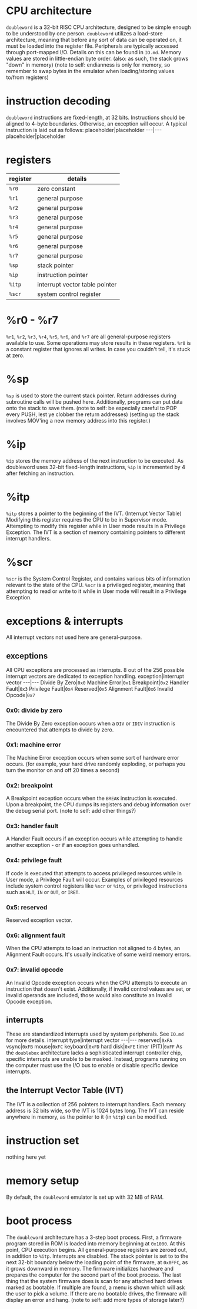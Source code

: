 # CPU architecture
`doubleword` is a 32-bit RISC CPU architecture, designed to be simple enough to be understood by one person. `doubleword` utilizes a load-store architecture, meaning that before any sort of data can be operated on, it must be loaded into the register file.
Peripherals are typically accessed through port-mapped I/O. Details on this can be found in `IO.md`.
Memory values are stored in little-endian byte order. (also: as such, the stack grows "down" in memory)
(note to self: endianness is only for memory, so remember to swap bytes in the emulator when loading/storing values to/from registers)

# instruction decoding
`doubleword` instructions are fixed-length, at 32 bits. Instructions should be aligned to 4-byte boundaries. Otherwise, an exception will occur.
A typical instruction is laid out as follows:
placeholder|placeholder
---|---
placeholder|placeholder

# registers
register|details
---|---
`%r0`|zero constant
`%r1`|general purpose
`%r2`|general purpose
`%r3`|general purpose
`%r4`|general purpose
`%r5`|general purpose
`%r6`|general purpose
`%r7`|general purpose
`%sp`|stack pointer
`%ip`|instruction pointer
`%itp`|interrupt vector table pointer
`%scr`|system control register

# %r0 - %r7
`%r1`, `%r2`, `%r3`, `%r4`, `%r5`, `%r6`, and `%r7` are all general-purpose registers available to use. Some operations may store results in these registers.
`%r0` is a constant register that ignores all writes. In case you couldn't tell, it's stuck at zero.

# %sp
`%sp` is used to store the current stack pointer. Return addresses during subroutine calls will be pushed here. Additionally, programs can put data onto the stack to save them.
(note to self: be especially careful to POP every PUSH, lest ye clobber the return addresses)
(setting up the stack involves MOV'ing a new memory address into this register.)

# %ip
`%ip` stores the memory address of the next instruction to be executed.
As doubleword uses 32-bit fixed-length instructions, `%ip` is incremented by 4 after fetching an instruction.

# %itp
`%itp` stores a pointer to the beginning of the IVT. (Interrupt Vector Table)
Modifying this register requires the CPU to be in Supervisor mode. Attempting to modify this register while in User mode results in a Privilege Exception.
The IVT is a section of memory containing pointers to different interrupt handlers.

# %scr
`%scr` is the System Control Register, and contains various bits of information relevant to the state of the CPU. `%scr` is a privileged register, meaning that attempting to read or write to it while in User mode will result in a Privilege Exception.

# exceptions & interrupts
All interrupt vectors not used here are general-purpose.

## exceptions
All CPU exceptions are processed as interrupts. 8 out of the 256 possible interrupt vectors are dedicated to exception handling.
exception|interrupt vector
---|---
Divide By Zero|`0x0`
Machine Error|`0x1`
Breakpoint|`0x2`
Handler Fault|`0x3`
Privilege Fault|`0x4`
Reserved|`0x5`
Alignment Fault|`0x6`
Invalid Opcode|`0x7`

### 0x0: divide by zero
The Divide By Zero exception occurs when a `DIV` or `IDIV` instruction is encountered that attempts to divide by zero.
### 0x1: machine error
The Machine Error exception occurs when some sort of hardware error occurs. (for example, your hard drive randomly exploding, or perhaps you turn the monitor on and off 20 times a second)
### 0x2: breakpoint
A Breakpoint exception occurs when the `BREAK` instruction is executed. Upon a breakpoint, the CPU dumps its registers and debug information over the debug serial port. (note to self: add other things?)
### 0x3: handler fault
A Handler Fault occurs if an exception occurs while attempting to handle another exception - or if an exception goes unhandled.
### 0x4: privilege fault
If code is executed that attempts to access privileged resources while in User mode, a Privilege Fault will occur. Examples of privileged resources include system control registers like `%scr` or `%itp`, or privileged instructions such as `HLT`, `IN` or `OUT`, or `IRET`.
### 0x5: reserved
Reserved exception vector.
### 0x6: alignment fault
When the CPU attempts to load an instruction not aligned to 4 bytes, an Alignment Fault occurs. It's usually indicative of some weird memory errors.
### 0x7: invalid opcode
An Invalid Opcode exception occurs when the CPU attempts to execute an instruction that doesn't exist. Additionally, if invalid control values are set, or invalid operands are included, those would also constitute an Invalid Opcode exception.


## interrupts
These are standardized interrupts used by system peripherals. See `IO.md` for more details.
interrupt type|interrupt vector
---|---
reserved|`0xFA`
vsync|`0xFB`
mouse|`0xFC`
keyboard|`0xFD`
hard disk|`0xFE`
timer (PIT)|`0xFF`
As the `doublebox` architecture lacks a sophisticated interrupt controller chip, specific interrupts are unable to be masked. Instead, programs running on the computer must use the I/O bus to enable or disable specific device interrupts.


## the Interrupt Vector Table (IVT)
The IVT is a collection of 256 pointers to interrupt handlers. Each memory address is 32 bits wide, so the IVT is 1024 bytes long. The IVT can reside anywhere in memory, as the pointer to it (in `%itp`) can be modified.

# instruction set
nothing here yet

# memory setup
By default, the `doubleword` emulator is set up with 32 MB of RAM.

# boot process
The `doubleword` architecture has a 3-step boot process. First, a firmware program stored in ROM is loaded into memory beginning at `0x1000`. At this point, CPU execution begins. All general-purpose registers are zeroed out, in addition to `%itp`. Interrupts are disabled. The stack pointer is set to to the next 32-bit boundary below the loading point of the firmware, at `0x0FFC`, as it grows downward in memory.
The firmware initializes hardware and prepares the computer for the second part of the boot process.
The last thing that the system firmware does is scan for any attached hard drives marked as bootable. If multiple are found, a menu is shown which will ask the user to pick a volume. If there are no bootable drives, the firmware will display an error and hang. (note to self: add more types of storage later?)